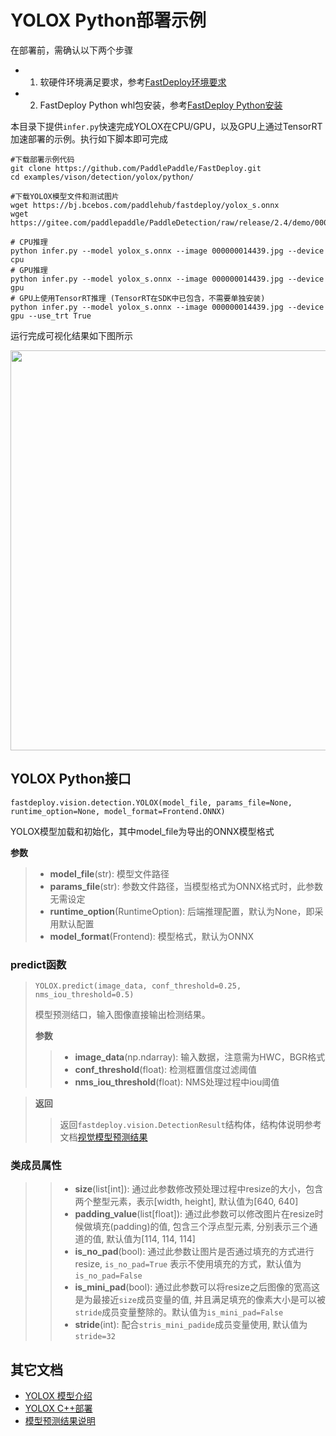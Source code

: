 # YOLOX Python部署示例

在部署前，需确认以下两个步骤

- 1. 软硬件环境满足要求，参考[FastDeploy环境要求](../../../../../docs/quick_start/requirements.md)  
- 2. FastDeploy Python whl包安装，参考[FastDeploy Python安装](../../../../../docs/quick_start/install.md)

本目录下提供`infer.py`快速完成YOLOX在CPU/GPU，以及GPU上通过TensorRT加速部署的示例。执行如下脚本即可完成

```
#下载部署示例代码
git clone https://github.com/PaddlePaddle/FastDeploy.git
cd examples/vison/detection/yolox/python/

#下载YOLOX模型文件和测试图片
wget https://bj.bcebos.com/paddlehub/fastdeploy/yolox_s.onnx
wget https://gitee.com/paddlepaddle/PaddleDetection/raw/release/2.4/demo/000000014439.jpg

# CPU推理
python infer.py --model yolox_s.onnx --image 000000014439.jpg --device cpu
# GPU推理
python infer.py --model yolox_s.onnx --image 000000014439.jpg --device gpu
# GPU上使用TensorRT推理 (TensorRT在SDK中已包含，不需要单独安装)
python infer.py --model yolox_s.onnx --image 000000014439.jpg --device gpu --use_trt True
```

运行完成可视化结果如下图所示

<img width="640" src="https://user-images.githubusercontent.com/67993288/184301746-04595d76-454a-4f07-8c7d-6f41418f8ae3.jpg">

## YOLOX Python接口

```
fastdeploy.vision.detection.YOLOX(model_file, params_file=None, runtime_option=None, model_format=Frontend.ONNX)
```

YOLOX模型加载和初始化，其中model_file为导出的ONNX模型格式

**参数**

> * **model_file**(str): 模型文件路径
> * **params_file**(str): 参数文件路径，当模型格式为ONNX格式时，此参数无需设定
> * **runtime_option**(RuntimeOption): 后端推理配置，默认为None，即采用默认配置
> * **model_format**(Frontend): 模型格式，默认为ONNX

### predict函数

> ```
> YOLOX.predict(image_data, conf_threshold=0.25, nms_iou_threshold=0.5)
> ```
>
> 模型预测结口，输入图像直接输出检测结果。
>
> **参数**
>
> > * **image_data**(np.ndarray): 输入数据，注意需为HWC，BGR格式
> > * **conf_threshold**(float): 检测框置信度过滤阈值
> > * **nms_iou_threshold**(float): NMS处理过程中iou阈值

> **返回**
>
> > 返回`fastdeploy.vision.DetectionResult`结构体，结构体说明参考文档[视觉模型预测结果](../../../../../docs/api/vision_results/)

### 类成员属性

> > * **size**(list[int]): 通过此参数修改预处理过程中resize的大小，包含两个整型元素，表示[width, height], 默认值为[640, 640]
> > * **padding_value**(list[float]): 通过此参数可以修改图片在resize时候做填充(padding)的值, 包含三个浮点型元素, 分别表示三个通道的值, 默认值为[114, 114, 114]
> > * **is_no_pad**(bool): 通过此参数让图片是否通过填充的方式进行resize, `is_no_pad=True` 表示不使用填充的方式，默认值为`is_no_pad=False`
> > * **is_mini_pad**(bool): 通过此参数可以将resize之后图像的宽高这是为最接近`size`成员变量的值, 并且满足填充的像素大小是可以被`stride`成员变量整除的。默认值为`is_mini_pad=False`
> > * **stride**(int): 配合`stris_mini_padide`成员变量使用, 默认值为`stride=32`



## 其它文档

- [YOLOX 模型介绍](..)
- [YOLOX C++部署](../cpp)
- [模型预测结果说明](../../../../../docs/api/vision_results/)
